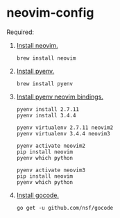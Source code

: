 # neovim-config

Required:
1. [Install neovim.](https://github.com/neovim/neovim/wiki/Installing-Neovim#macos--os-x)
   ```
   brew install neovim
   ```
1. [Install pyenv.](https://github.com/pyenv/pyenv#homebrew-on-mac-os-x)
   ```
   brew install pyenv
   ```
1. [Install pyenv neovim bindings.](https://github.com/zchee/deoplete-jedi/wiki/Setting-up-Python-for-Neovim#using-virtual-environments)
   ```
   pyenv install 2.7.11
   pyenv install 3.4.4

   pyenv virtualenv 2.7.11 neovim2
   pyenv virtualenv 3.4.4 neovim3

   pyenv activate neovim2
   pip install neovim
   pyenv which python

   pyenv activate neovim3
   pip install neovim
   pyenv which python
   ```
1. [Install gocode.](https://github.com/nsf/gocode)
   ```
   go get -u github.com/nsf/gocode
   ```
